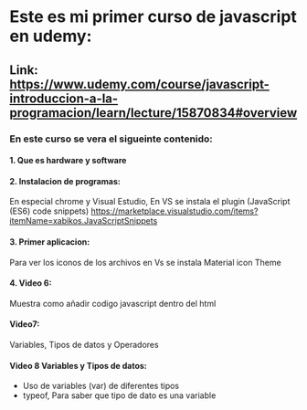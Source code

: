 # Este es mi primer curso de javascript en udemy:

## Link: https://www.udemy.com/course/javascript-introduccion-a-la-programacion/learn/lecture/15870834#overview

### En este curso se vera el sigueinte contenido:

#### 1. Que es hardware y software

#### 2. Instalacion de programas:
En especial chrome y Visual Estudio, En VS se instala el plugin (JavaScript (ES6) code snippets)
https://marketplace.visualstudio.com/items?itemName=xabikos.JavaScriptSnippets

#### 3. Primer  aplicacion:
Para ver los iconos de los archivos en Vs se instala Material icon Theme

#### 4. Video 6:
Muestra como añadir codigo javascript dentro del html

#### Video7:
Variables, Tipos de datos y Operadores

#### Video 8 Variables y Tipos de datos:
- Uso de variables (var) de diferentes tipos
- typeof, Para saber que tipo de dato es una variable
